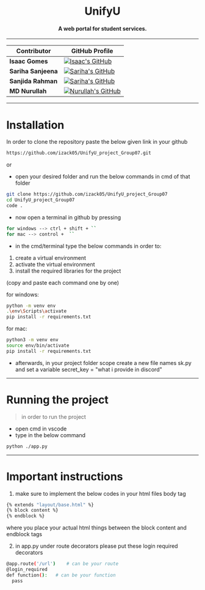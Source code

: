 <h1 
    align = "center">
    UnifyU
</h1>

<h4 align="center">A web portal for student services.</h4>

---

<div align="center">

| Contributor        | GitHub Profile                                                                                 |
|--------------------|------------------------------------------------------------------------------------------------|
| **Isaac Gomes**    | [![Isaac's GitHub](https://img.shields.io/badge/-isaacgomes-181717?style=for-the-badge&logo=github&logoColor=white)](https://github.com/izack05) |
| **Sariha Sanjeena**  | [![Sariha's GitHub](https://img.shields.io/badge/-sarihasanjeena-181717?style=for-the-badge&logo=github&logoColor=white)](https://github.com/s4riha) |
| **Sanjida Rahman**  | [![Sariha's GitHub](https://img.shields.io/badge/-sanjidarahman-181717?style=for-the-badge&logo=github&logoColor=white)](https://github.com/SanjidaRahman30) |
| **MD Nurullah**  | [![Nurullah's GitHub](https://img.shields.io/badge/-mdnurullah-181717?style=for-the-badge&logo=github&logoColor=white)](https://github.com/NurUllah-22) |

</div>

---

# Installation

In order to clone the repository paste the below given link in your github
```sh
https://github.com/izack05/UnifyU_project_Group07.git 
```

or

- open your desired folder and run the below commands in cmd of that folder
```sh
git clone https://github.com/izack05/UnifyU_project_Group07
cd UnifyU_project_Group07
code .
```

- now open a terminal in github by pressing 
```sh
for windows --> ctrl + shift + ``
for mac --> control +  ``
```

- in the cmd/terminal type the below commands in order to:
1. create a virtual environment
2. activate the virtual environment
3. install the required libraries for the project

(copy and paste each command one by one)

for windows:
```sh
python -m venv env
.\env\Scripts\activate
pip install -r requirements.txt
```

for mac:
```sh
python3 -m venv env
source env/bin/activate
pip install -r requirements.txt
```

- afterwards, in your project folder scope create a new file names sk.py and set a variable secret_key = "what i provide in discord"
---

# Running the project
> in order to run the project
- open cmd in vscode
- type in the below command
```sh
python ./app.py
```

--- 
# Important instructions
1. make sure to implement the below codes in your html files body tag
```sh
{% extends "layout/base.html" %}
{% block content %}
{% endblock %} 
```
where you place your actual html things between the block content and endblock tags

2. in app.py under route decorators please put these login required decorators 
```sh
@app.route('/url')    # can be your route
@login_required
def function():   # can be your function
  pass
```